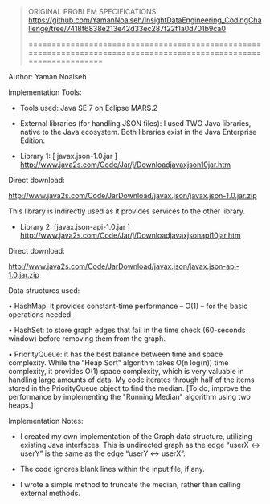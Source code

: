 > 
> ORIGINAL PROBLEM SPECIFICATIONS
> https://github.com/YamanNoaiseh/InsightDataEngineering_CodingChallenge/tree/7418f6838e213e42d33ec287f22f1a0d701b9ca0
> 
> ====================================================================================================================


Author: Yaman Noaiseh


Implementation Tools:
- Tools used: Java SE 7 on Eclipse MARS.2

- External libraries (for handling JSON files): I used TWO Java libraries, native to the Java ecosystem. Both libraries exist in the Java Enterprise Edition.
 
- Library 1: [ javax.json-1.0.jar ]
http://www.java2s.com/Code/Jar/j/Downloadjavaxjson10jar.htm 

Direct download: 

http://www.java2s.com/Code/JarDownload/javax.json/javax.json-1.0.jar.zip 

This library is indirectly used as it provides services to the other library.

- Library 2: [javax.json-api-1.0.jar ]
http://www.java2s.com/Code/Jar/j/Downloadjavaxjsonapi10jar.htm 

Direct download: 

http://www.java2s.com/Code/JarDownload/javax.json/javax.json-api-1.0.jar.zip 



Data structures used:

•	HashMap: it provides constant-time performance – O(1) – for the basic operations needed.

•	HashSet: to store graph edges that fail in the time check (60-seconds window) before removing them from the graph.

•	PriorityQueue: it has the best balance between time and space complexity. While the “Heap Sort” algorithm takes O(n log(n)) time complexity, it provides O(1) space complexity, which is very valuable in handling large amounts of data.
My code iterates through half of the items stored in the PriorityQueue object to find the median. [To do; improve the performance by implementing the "Running Median" algorithm using two heaps.]


Implementation Notes:

- I created my own implementation of the Graph data structure, utilizing existing Java interfaces. This is undirected graph as the edge “userX <-> userY” is the same as the edge “userY <-> userX”.

- The code ignores blank lines within the input file, if any.

- I wrote a simple method to truncate the median, rather than calling external methods.

